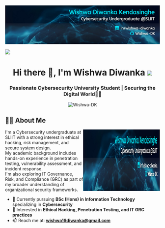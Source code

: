 <p align="center">
  <img src="https://github.com/Wishwa-DK/Wishwa-DK/blob/main/Github%20Banner.jpg?raw=true" alt="GitHub Banner" />
</p>

<img src="https://user-images.githubusercontent.com/73097560/115834477-dbab4500-a447-11eb-908a-139a6edaec5c.gif">

<h1 align="center">Hi there 👋, I'm Wishwa Diwanka  <picture><img src = "https://github.com/7oSkaaa/7oSkaaa/blob/main/Images/about_me.gif?raw=true" width = 50px></picture>
<h3 align="center">Passionate Cybersecurity University Student | Securing the Digital World👩‍💻</h3>
  
<p align="center">
  <img src="https://komarev.com/ghpvc/?username=Wishwa-DK&label=Profile%20views&color=0e75b6&style=flat" alt="Wishwa-DK" />
</p>

## 👨‍💻 About Me

<img align="right" width="250px" height="200px" alt="Github" src="https://github.com/Wishwa-DK/Wishwa-DK/blob/main/Github%20Banner.jpg" />

I'm a Cybersecurity undergraduate at SLIIT with a strong interest in ethical hacking, risk management, and secure system design.  
My academic background includes hands-on experience in penetration testing, vulnerability assessment, and incident response.  
I'm also exploring IT Governance, Risk, and Compliance (GRC) as part of my broader understanding of organizational security frameworks.

- 🌱 Currently pursuing **BSc (Hons) in Information Technology** specializing in **Cybersecurity**
- 🔐 Interested in **Ethical Hacking, Penetration Testing, and IT GRC practices**
- 📫 Reach me at: **[wishwa16diwanka@gmail.com](mailto:wishwa16diwanka@gmail.com)**


<!--
**Wishwa-DK/Wishwa-DK** is a ✨ _special_ ✨ repository because its `README.md` (this file) appears on your GitHub profile.

Here are some ideas to get you started:

- 🔭 I’m currently working on ...
- 🌱 I’m currently learning ...
- 👯 I’m looking to collaborate on ...
- 🤔 I’m looking for help with ...
- 💬 Ask me about ...
- 📫 How to reach me: ...
- 😄 Pronouns: ...
- ⚡ Fun fact: ...
-->
